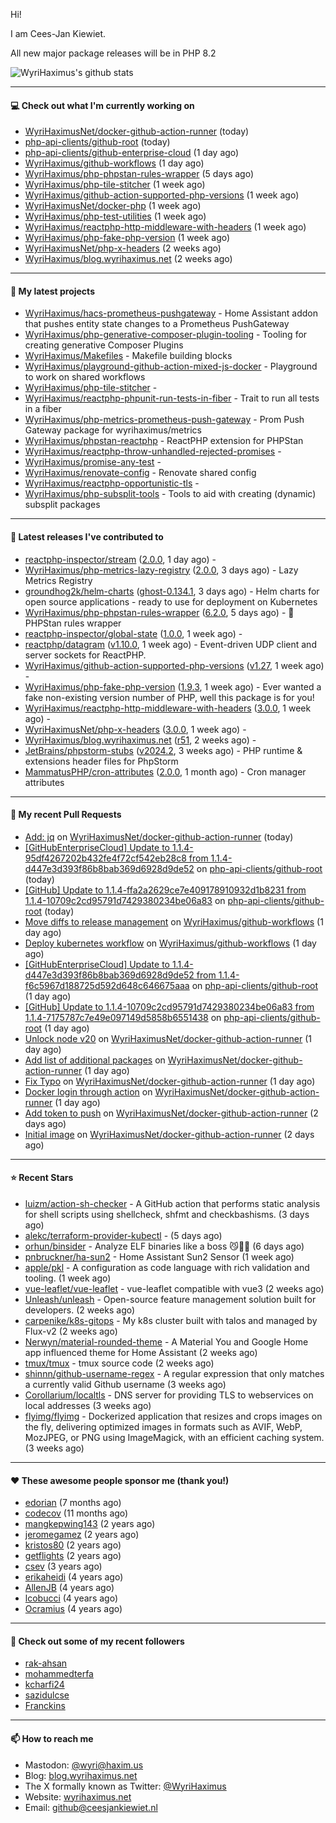 Hi!

I am Cees-Jan Kiewiet.

All new major package releases will be in PHP 8.2

![WyriHaximus's github stats](https://github-readme-stats.vercel.app/api?username=WyriHaximus&show_icons=true)

---

#### 💻 Check out what I'm currently working on

- [WyriHaximusNet/docker-github-action-runner](https://github.com/WyriHaximusNet/docker-github-action-runner) (today)
- [php-api-clients/github-root](https://github.com/php-api-clients/github-root) (today)
- [php-api-clients/github-enterprise-cloud](https://github.com/php-api-clients/github-enterprise-cloud) (1 day ago)
- [WyriHaximus/github-workflows](https://github.com/WyriHaximus/github-workflows) (1 day ago)
- [WyriHaximus/php-phpstan-rules-wrapper](https://github.com/WyriHaximus/php-phpstan-rules-wrapper) (5 days ago)
- [WyriHaximus/php-tile-stitcher](https://github.com/WyriHaximus/php-tile-stitcher) (1 week ago)
- [WyriHaximus/github-action-supported-php-versions](https://github.com/WyriHaximus/github-action-supported-php-versions) (1 week ago)
- [WyriHaximusNet/docker-php](https://github.com/WyriHaximusNet/docker-php) (1 week ago)
- [WyriHaximus/php-test-utilities](https://github.com/WyriHaximus/php-test-utilities) (1 week ago)
- [WyriHaximus/reactphp-http-middleware-with-headers](https://github.com/WyriHaximus/reactphp-http-middleware-with-headers) (1 week ago)
- [WyriHaximus/php-fake-php-version](https://github.com/WyriHaximus/php-fake-php-version) (1 week ago)
- [WyriHaximusNet/php-x-headers](https://github.com/WyriHaximusNet/php-x-headers) (2 weeks ago)
- [WyriHaximus/blog.wyrihaximus.net](https://github.com/WyriHaximus/blog.wyrihaximus.net) (2 weeks ago)

---

#### 🌱 My latest projects

- [WyriHaximus/hacs-prometheus-pushgateway](https://github.com/WyriHaximus/hacs-prometheus-pushgateway) - Home Assistant addon that pushes entity state changes to a Prometheus PushGateway
- [WyriHaximus/php-generative-composer-plugin-tooling](https://github.com/WyriHaximus/php-generative-composer-plugin-tooling) - Tooling for creating generative Composer Plugins
- [WyriHaximus/Makefiles](https://github.com/WyriHaximus/Makefiles) - Makefile building blocks
- [WyriHaximus/playground-github-action-mixed-js-docker](https://github.com/WyriHaximus/playground-github-action-mixed-js-docker) - Playground to work on shared workflows
- [WyriHaximus/php-tile-stitcher](https://github.com/WyriHaximus/php-tile-stitcher) - 
- [WyriHaximus/reactphp-phpunit-run-tests-in-fiber](https://github.com/WyriHaximus/reactphp-phpunit-run-tests-in-fiber) - Trait to run all tests in a fiber
- [WyriHaximus/php-metrics-prometheus-push-gateway](https://github.com/WyriHaximus/php-metrics-prometheus-push-gateway) - Prom Push Gateway package for wyrihaximus/metrics
- [WyriHaximus/phpstan-reactphp](https://github.com/WyriHaximus/phpstan-reactphp) - ReactPHP extension for PHPStan
- [WyriHaximus/reactphp-throw-unhandled-rejected-promises](https://github.com/WyriHaximus/reactphp-throw-unhandled-rejected-promises) - 
- [WyriHaximus/promise-any-test](https://github.com/WyriHaximus/promise-any-test) - 
- [WyriHaximus/renovate-config](https://github.com/WyriHaximus/renovate-config) - Renovate shared config
- [WyriHaximus/reactphp-opportunistic-tls](https://github.com/WyriHaximus/reactphp-opportunistic-tls) - 
- [WyriHaximus/php-subsplit-tools](https://github.com/WyriHaximus/php-subsplit-tools) - Tools to aid with creating (dynamic) subsplit packages

---

#### 🔭 Latest releases I've contributed to

- [reactphp-inspector/stream](https://github.com/reactphp-inspector/stream) ([2.0.0](https://github.com/reactphp-inspector/stream/releases/tag/2.0.0), 1 day ago) - 
- [WyriHaximus/php-metrics-lazy-registry](https://github.com/WyriHaximus/php-metrics-lazy-registry) ([2.0.0](https://github.com/WyriHaximus/php-metrics-lazy-registry/releases/tag/2.0.0), 3 days ago) - Lazy Metrics Registry
- [groundhog2k/helm-charts](https://github.com/groundhog2k/helm-charts) ([ghost-0.134.1](https://github.com/groundhog2k/helm-charts/releases/tag/ghost-0.134.1), 3 days ago) - Helm charts for open source applications - ready to use for deployment on Kubernetes
- [WyriHaximus/php-phpstan-rules-wrapper](https://github.com/WyriHaximus/php-phpstan-rules-wrapper) ([6.2.0](https://github.com/WyriHaximus/php-phpstan-rules-wrapper/releases/tag/6.2.0), 5 days ago) - 🌯 PHPStan rules wrapper
- [reactphp-inspector/global-state](https://github.com/reactphp-inspector/global-state) ([1.0.0](https://github.com/reactphp-inspector/global-state/releases/tag/1.0.0), 1 week ago) - 
- [reactphp/datagram](https://github.com/reactphp/datagram) ([v1.10.0](https://github.com/reactphp/datagram/releases/tag/v1.10.0), 1 week ago) - Event-driven UDP client and server sockets for ReactPHP.
- [WyriHaximus/github-action-supported-php-versions](https://github.com/WyriHaximus/github-action-supported-php-versions) ([v1.27](https://github.com/WyriHaximus/github-action-supported-php-versions/releases/tag/v1.27), 1 week ago) - 
- [WyriHaximus/php-fake-php-version](https://github.com/WyriHaximus/php-fake-php-version) ([1.9.3](https://github.com/WyriHaximus/php-fake-php-version/releases/tag/1.9.3), 1 week ago) - Ever wanted a fake non-existing version number of PHP, well this package is for you!
- [WyriHaximus/reactphp-http-middleware-with-headers](https://github.com/WyriHaximus/reactphp-http-middleware-with-headers) ([3.0.0](https://github.com/WyriHaximus/reactphp-http-middleware-with-headers/releases/tag/3.0.0), 1 week ago) - 
- [WyriHaximusNet/php-x-headers](https://github.com/WyriHaximusNet/php-x-headers) ([3.0.0](https://github.com/WyriHaximusNet/php-x-headers/releases/tag/3.0.0), 1 week ago) - 
- [WyriHaximus/blog.wyrihaximus.net](https://github.com/WyriHaximus/blog.wyrihaximus.net) ([r51](https://github.com/WyriHaximus/blog.wyrihaximus.net/releases/tag/r51), 2 weeks ago) - 
- [JetBrains/phpstorm-stubs](https://github.com/JetBrains/phpstorm-stubs) ([v2024.2](https://github.com/JetBrains/phpstorm-stubs/releases/tag/v2024.2), 3 weeks ago) - PHP runtime &amp; extensions header files for PhpStorm
- [MammatusPHP/cron-attributes](https://github.com/MammatusPHP/cron-attributes) ([2.0.0](https://github.com/MammatusPHP/cron-attributes/releases/tag/2.0.0), 1 month ago) - Cron manager attributes

---

#### 🔨 My recent Pull Requests

- [Add: jq](https://github.com/WyriHaximusNet/docker-github-action-runner/pull/9) on [WyriHaximusNet/docker-github-action-runner](https://github.com/WyriHaximusNet/docker-github-action-runner) (today)
- [[GitHubEnterpriseCloud] Update to 1.1.4-95df4267202b432fe4f72cf542eb28c8 from 1.1.4-d447e3d393f86b8bab369d6928d9de52](https://github.com/php-api-clients/github-root/pull/1292) on [php-api-clients/github-root](https://github.com/php-api-clients/github-root) (today)
- [[GitHub] Update to 1.1.4-ffa2a2629ce7e409178910932d1b8231 from 1.1.4-10709c2cd95791d7429380234be06a83](https://github.com/php-api-clients/github-root/pull/1291) on [php-api-clients/github-root](https://github.com/php-api-clients/github-root) (today)
- [Move diffs to release management](https://github.com/WyriHaximus/github-workflows/pull/40) on [WyriHaximus/github-workflows](https://github.com/WyriHaximus/github-workflows) (1 day ago)
- [Deploy kubernetes workflow](https://github.com/WyriHaximus/github-workflows/pull/39) on [WyriHaximus/github-workflows](https://github.com/WyriHaximus/github-workflows) (1 day ago)
- [[GitHubEnterpriseCloud] Update to 1.1.4-d447e3d393f86b8bab369d6928d9de52 from 1.1.4-f6c5967d188725d592d648c646675aaa](https://github.com/php-api-clients/github-root/pull/1290) on [php-api-clients/github-root](https://github.com/php-api-clients/github-root) (1 day ago)
- [[GitHub] Update to 1.1.4-10709c2cd95791d7429380234be06a83 from 1.1.4-7175787c7e49e097149d5858b6551438](https://github.com/php-api-clients/github-root/pull/1289) on [php-api-clients/github-root](https://github.com/php-api-clients/github-root) (1 day ago)
- [Unlock node v20](https://github.com/WyriHaximusNet/docker-github-action-runner/pull/8) on [WyriHaximusNet/docker-github-action-runner](https://github.com/WyriHaximusNet/docker-github-action-runner) (1 day ago)
- [Add list of additional packages](https://github.com/WyriHaximusNet/docker-github-action-runner/pull/7) on [WyriHaximusNet/docker-github-action-runner](https://github.com/WyriHaximusNet/docker-github-action-runner) (1 day ago)
- [Fix Typo](https://github.com/WyriHaximusNet/docker-github-action-runner/pull/6) on [WyriHaximusNet/docker-github-action-runner](https://github.com/WyriHaximusNet/docker-github-action-runner) (1 day ago)
- [Docker login through action](https://github.com/WyriHaximusNet/docker-github-action-runner/pull/5) on [WyriHaximusNet/docker-github-action-runner](https://github.com/WyriHaximusNet/docker-github-action-runner) (1 day ago)
- [Add token to push](https://github.com/WyriHaximusNet/docker-github-action-runner/pull/4) on [WyriHaximusNet/docker-github-action-runner](https://github.com/WyriHaximusNet/docker-github-action-runner) (2 days ago)
- [Initial image](https://github.com/WyriHaximusNet/docker-github-action-runner/pull/2) on [WyriHaximusNet/docker-github-action-runner](https://github.com/WyriHaximusNet/docker-github-action-runner) (2 days ago)

---

#### ⭐ Recent Stars

- [luizm/action-sh-checker](https://github.com/luizm/action-sh-checker) - A GitHub action that performs static analysis for shell scripts using shellcheck, shfmt and checkbashisms. (3 days ago)
- [alekc/terraform-provider-kubectl](https://github.com/alekc/terraform-provider-kubectl) -  (5 days ago)
- [orhun/binsider](https://github.com/orhun/binsider) - Analyze ELF binaries like a boss 😼🕵️‍♂️ (6 days ago)
- [pnbruckner/ha-sun2](https://github.com/pnbruckner/ha-sun2) - Home Assistant Sun2 Sensor (1 week ago)
- [apple/pkl](https://github.com/apple/pkl) - A configuration as code language with rich validation and tooling. (1 week ago)
- [vue-leaflet/vue-leaflet](https://github.com/vue-leaflet/vue-leaflet) - vue-leaflet compatible with vue3 (2 weeks ago)
- [Unleash/unleash](https://github.com/Unleash/unleash) - Open-source feature management solution built for developers. (2 weeks ago)
- [carpenike/k8s-gitops](https://github.com/carpenike/k8s-gitops) - My k8s cluster built with talos and managed by Flux-v2 (2 weeks ago)
- [Nerwyn/material-rounded-theme](https://github.com/Nerwyn/material-rounded-theme) - A Material You and Google Home app influenced theme for Home Assistant (2 weeks ago)
- [tmux/tmux](https://github.com/tmux/tmux) - tmux source code (2 weeks ago)
- [shinnn/github-username-regex](https://github.com/shinnn/github-username-regex) - A regular expression that only matches a currently valid Github username (3 weeks ago)
- [Corollarium/localtls](https://github.com/Corollarium/localtls) - DNS server for providing TLS to webservices on local addresses (3 weeks ago)
- [flyimg/flyimg](https://github.com/flyimg/flyimg) - Dockerized application that resizes and crops images on the fly, delivering optimized images in formats such as AVIF, WebP, MozJPEG, or PNG using ImageMagick, with an efficient caching system. (3 weeks ago)

---

#### ❤️ These awesome people sponsor me (thank you!)

- [edorian](https://github.com/edorian) (7 months ago)
- [codecov](https://github.com/codecov) (11 months ago)
- [mangkepwing143](https://github.com/mangkepwing143) (2 years ago)
- [jeromegamez](https://github.com/jeromegamez) (2 years ago)
- [kristos80](https://github.com/kristos80) (2 years ago)
- [getflights](https://github.com/getflights) (2 years ago)
- [csev](https://github.com/csev) (3 years ago)
- [erikaheidi](https://github.com/erikaheidi) (4 years ago)
- [AllenJB](https://github.com/AllenJB) (4 years ago)
- [lcobucci](https://github.com/lcobucci) (4 years ago)
- [Ocramius](https://github.com/Ocramius) (4 years ago)

---

#### 👯 Check out some of my recent followers

- [rak-ahsan](https://github.com/rak-ahsan)
- [mohammedterfa](https://github.com/mohammedterfa)
- [kcharfi24](https://github.com/kcharfi24)
- [sazidulcse](https://github.com/sazidulcse)
- [Franckins](https://github.com/Franckins)

---

#### 📫 How to reach me

- Mastodon: [@wyri@haxim.us](https://toot-toot.wyrihaxim.us/@wyri)
- Blog: [blog.wyrihaximus.net](https://blog.wyrihaximus.net/)
- The X formally known as Twitter: [@WyriHaximus](https://twitter.com/WyriHaximus)
- Website: [wyrihaximus.net](https://wyrihaximus.net/)
- Email: [github@ceesjankiewiet.nl](mailto:github@ceesjankiewiet.nl)
